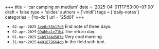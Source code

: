 +++
title = 'car camping on medium'
date = '2025-04-01T17:53:00+07:00'
draft = false
type = 'slides'
authors = ['viridi']
tags = ['daily-notes']
categories = ['to-do']
url = '25d01'
+++

+ `02-apr-2025` [`3ee0c55b17c0`](https://medium.com/@6unpnp/3ee0c55b17c0) End note of three days.
+ `02-apr-2025` [`994bba1e71b4`](https://medium.com/p/994bba1e71b4) The return day.
+ `01-mar-2025` [`54b57d4d507e`](https://medium.com/p/54b57d4d507e) Very cool morning.
+ `31-mar-2025` [`4401879664cb`](https://medium.com/p/4401879664cb) In the field with tent.
